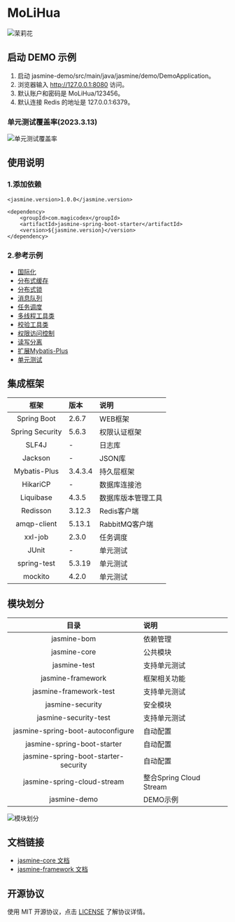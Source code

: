 # MoLiHua

![茉莉花](https://s3.bmp.ovh/imgs/2022/09/27/84641e2691bad544.png "茉莉花")

## 启动 DEMO 示例

1. 启动 jasmine-demo/src/main/java/jasmine/demo/DemoApplication。
2. 浏览器输入 http://127.0.0.1:8080 访问。
3. 默认账户和密码是 MoLiHua/123456。
4. 默认连接 Redis 的地址是 127.0.0.1:6379。

### 单元测试覆盖率(2023.3.13)
![单元测试覆盖率](https://s3.bmp.ovh/imgs/2023/03/13/4009f43aecd907cc.png "单元测试覆盖率")

## 使用说明

### 1.添加依赖

```
<jasmine.version>1.0.0</jasmine.version>

<dependency>
    <groupId>com.magicodex</groupId>
    <artifactId>jasmine-spring-boot-starter</artifactId>
    <version>${jasmine.version}</version>
</dependency>
```

### 2.参考示例

- [国际化](https://github.com/magicodex/MoLiHua/blob/main/doc/manual/i18n-doc.md)
- [分布式缓存](https://github.com/magicodex/MoLiHua/blob/main/doc/manual/cache-doc.md)
- [分布式锁](https://github.com/magicodex/MoLiHua/blob/main/doc/manual/lock-doc.md)
- [消息队列](https://github.com/magicodex/MoLiHua/blob/main/doc/manual/message-queue-doc.md)
- [任务调度](https://github.com/magicodex/MoLiHua/blob/main/doc/manual/job-doc.md)
- [多线程工具类](https://github.com/magicodex/MoLiHua/blob/main/doc/manual/async-task-doc.md)
- [校验工具类](https://github.com/magicodex/MoLiHua/blob/main/doc/manual/validation-doc.md)
- [权限访问控制](https://github.com/magicodex/MoLiHua/blob/main/doc/manual/security-doc.md)
- [读写分离](https://github.com/magicodex/MoLiHua/blob/main/doc/manual/read-write-splitting-doc.md)
- [扩展Mybatis-Plus](https://github.com/magicodex/MoLiHua/blob/main/doc/manual/mybatis-plus-extersnion-doc.md)
- [单元测试](https://github.com/magicodex/MoLiHua/blob/main/doc/manual/test-doc.md)

## 集成框架

| 框架 | 版本 | 说明 |
| :----: | :---- | :---- |
| Spring Boot | 2.6.7 | WEB框架 |
| Spring Security | 5.6.3 | 权限认证框架 |
| SLF4J | - | 日志库 |
| Jackson | - | JSON库 |
| Mybatis-Plus | 3.4.3.4 | 持久层框架 |
| HikariCP | - | 数据库连接池 |
| Liquibase | 4.3.5 | 数据库版本管理工具 |
| Redisson | 3.12.3 | Redis客户端 |
| amqp-client | 5.13.1 | RabbitMQ客户端 |
| xxl-job | 2.3.0 | 任务调度 |
| JUnit | - | 单元测试 |
| spring-test | 5.3.19 | 单元测试 |
| mockito | 4.2.0 | 单元测试 |

## 模块划分

| 目录 | 说明 |
| :----: | :---- |
| jasmine-bom | 依赖管理 |
| jasmine-core | 公共模块 |
| jasmine-test | 支持单元测试 |
| jasmine-framework | 框架相关功能 |
| jasmine-framework-test | 支持单元测试 |
| jasmine-security | 安全模块 |
| jasmine-security-test | 支持单元测试 |
| jasmine-spring-boot-autoconfigure | 自动配置 |
| jasmine-spring-boot-starter | 自动配置 |
| jasmine-spring-boot-starter-security | 自动配置 |
| jasmine-spring-cloud-stream | 整合Spring Cloud Stream |
| jasmine-demo | DEMO示例 |

![模块划分](https://s3.bmp.ovh/imgs/2023/03/13/9e2defcb591869cf.png "模块划分")

## 文档链接

- [jasmine-core 文档](https://github.com/magicodex/MoLiHua/blob/main/jasmine-core/doc.md)
- [jasmine-framework 文档](https://github.com/magicodex/MoLiHua/blob/main/jasmine-framework/doc.md)

## 开源协议

使用 MIT 开源协议，点击 [LICENSE](https://github.com/magicodex/MoLiHua/blob/main/LICENSE) 了解协议详情。
